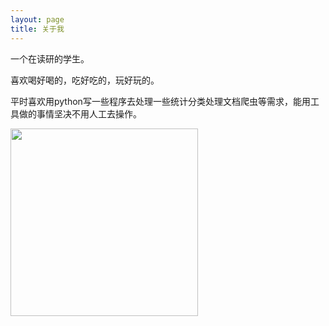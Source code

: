 ```yaml
---
layout: page
title: 关于我 
---
```


一个在读研的学生。

喜欢喝好喝的，吃好吃的，玩好玩的。

平时喜欢用python写一些程序去处理一些统计分类处理文档爬虫等需求，能用工具做的事情坚决不用人工去操作。
<div>
    <img width="300" src="https://bytebitcoder.github.io/images/个人/me.png">
</div align="center">
<!-- {% include comments.html %} -->

